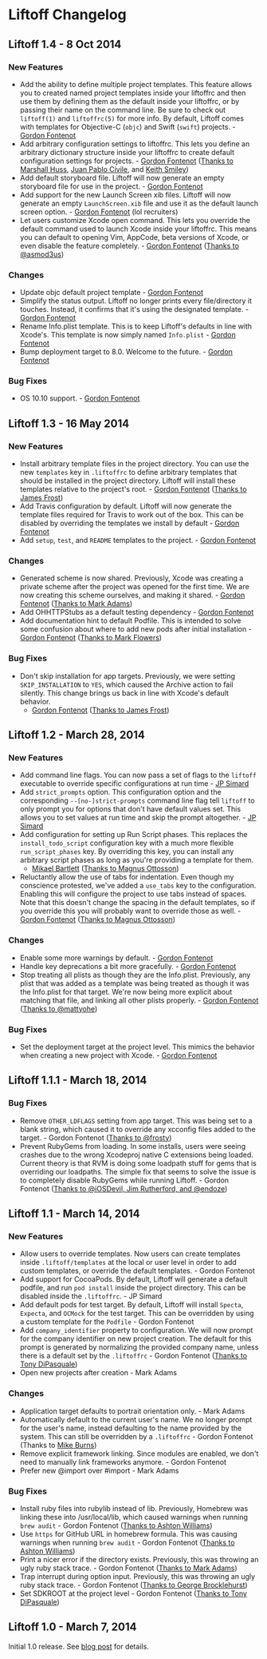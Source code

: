 # Liftoff Changelog #

## Liftoff 1.4 - 8 Oct 2014 ##

### New Features ###

* Add the ability to define multiple project templates. This feature allows
  you to created named project templates inside your liftoffrc and then use
  them by defining them as the default inside your liftoffrc, or by passing
  their name on the command line. Be sure to check out `liftoff(1)` and
  `liftoffrc(5)` for  more info. By default, Liftoff comes with templates for
  Objective-C (`objc`) and Swift (`swift`) projects. - [Gordon
  Fontenot][liftoff#175]
* Add arbitrary configuration settings to liftoffrc. This lets you define an
  arbitrary dictionary structure inside your liftoffrc to create default
  configuration settings for projects. - [Gordon Fontenot][liftoff#174]
  ([Thanks to Marshall Huss][liftoff#142], [Juan Pablo Civile][liftoff#170],
  and [Keith Smiley][liftoff#160])
* Add default storyboard file. Liftoff will now generate an empty storyboard
  file for use in the project. - [Gordon Fontenot][liftoff#177]
* Add support for the new Launch Screen xib files. Liftoff will now generate
  an empty `LaunchScreen.xib` file and use it as the default launch screen
  option. - [Gordon Fontenot][liftoff#178] (lol recruiters)
* Let users customize Xcode open command. This lets you override the default
  command used to launch Xcode inside your liftoffrc. This means you can
  default to opening Vim, AppCode, beta versions of Xcode, or even disable the
  feature completely. - [Gordon Fontenot][liftoff#172] ([Thanks to
  @asmod3us][liftoff#166])

[liftoff#175]: https://github.com/thoughtbot/liftoff/issues/175
[liftoff#174]: https://github.com/thoughtbot/liftoff/issues/174
[liftoff#142]: https://github.com/thoughtbot/liftoff/issues/142
[liftoff#170]: https://github.com/thoughtbot/liftoff/issues/170
[liftoff#160]: https://github.com/thoughtbot/liftoff/issues/160
[liftoff#177]: https://github.com/thoughtbot/liftoff/issues/177
[liftoff#178]: https://github.com/thoughtbot/liftoff/issues/178
[liftoff#172]: https://github.com/thoughtbot/liftoff/issues/172
[liftoff#166]: https://github.com/thoughtbot/liftoff/issues/166

### Changes ###

* Update objc default project template - [Gordon Fontenot][liftoff#180]
* Simplify the status output. Liftoff no longer prints every file/directory it
  touches. Instead, it confirms that it's using the designated template. -
  [Gordon Fontenot][liftoff#179]
* Rename Info.plist template. This is to keep Liftoff's defaults in line with
  Xcode's. This template is now simply named `Info.plist` - [Gordon
  Fontenot][liftoff#175]
* Bump deployment target to 8.0. Welcome to the future. - [Gordon
  Fontenot][liftoff#176]

[liftoff#180]: https://github.com/thoughtbot/liftoff/issues/180
[liftoff#179]: https://github.com/thoughtbot/liftoff/issues/179
[liftoff#175]: https://github.com/thoughtbot/liftoff/issues/175
[liftoff#176]: https://github.com/thoughtbot/liftoff/issues/176

### Bug Fixes ###

- OS 10.10 support. - [Gordon Fontenot][liftoff#173]

[liftoff#173]: https://github.com/thoughtbot/liftoff/issues/173

## Liftoff 1.3 - 16 May 2014 ##

### New Features ###

* Install arbitrary template files in the project directory. You can use the
  new `templates` key in `.liftoffrc` to define arbitrary templates that
  should be installed in the project directory. Liftoff will install these
  templates relative to the project's root. - [Gordon Fontenot][liftoff#147]
  ([Thanks to James Frost][liftoff#146])
* Add Travis configuration by default. Liftoff will now generate the template
  files required for Travis to work out of the box. This can be disabled by
  overriding the templates we install by default - [Gordon
  Fontenot][liftoff#152]
* Add `setup`, `test`, and `README` templates to the project. - [Gordon
  Fontenot][liftoff#154]

[liftoff#147]: https://github.com/thoughtbot/liftoff/issues/147
[liftoff#146]: https://github.com/thoughtbot/liftoff/issues/146
[liftoff#152]: https://github.com/thoughtbot/liftoff/issues/152
[liftoff#154]: https://github.com/thoughtbot/liftoff/issues/154

### Changes ###

* Generated scheme is now shared. Previously, Xcode was creating a private
  scheme after the project was opened for the first time. We are now creating
  this scheme ourselves, and making it shared. - [Gordon
  Fontenot][liftoff#153] ([Thanks to Mark Adams][liftoff#70])
* Add OHHTTPStubs as a default testing dependency - [Gordon
  Fontenot][liftoff#143]
* Add documentation hint to default Podfile. This is intended to solve some
  confusion about where to add new pods after initial installation - [Gordon
  Fontenot][liftoff#145] ([Thanks to Mark Flowers][liftoff#144])

[liftoff#153]: https://github.com/thoughtbot/liftoff/issues/153
[liftoff#70]: https://github.com/thoughtbot/liftoff/issues/70
[liftoff#143]: https://github.com/thoughtbot/liftoff/issues/143
[liftoff#145]: https://github.com/thoughtbot/liftoff/issues/145
[liftoff#144]: https://github.com/thoughtbot/liftoff/issues/144

### Bug Fixes ###

* Don't skip installation for app targets. Previously, we were setting
  `SKIP_INSTALLATION` to `YES`, which caused the Archive action to fail
  silently. This change brings us back in line with Xcode's default behavior.
  - [Gordon Fontenot][liftoff#151] ([Thanks to James Frost][liftoff#149])

[liftoff#151]: https://github.com/thoughtbot/liftoff/issues/151
[liftoff#149]: https://github.com/thoughtbot/liftoff/issues/149

## Liftoff 1.2 - March 28, 2014 ##

### New Features ###

* Add command line flags. You can now pass a set of flags to the `liftoff`
  executable to override specific configurations at run time - [JP
  Simard][liftoff#126]
* Add `strict_prompts` option. This configuration option and the corresponding
  `--[no-]strict-prompts` command line flag tell `liftoff` to only prompt you
  for options that don't have default values set. This allows you to set values
  at run time and skip the prompt altogether. - [JP Simard][liftoff#127]
* Add configuration for setting up Run Script phases. This replaces the
  `install_todo_script` configuration key with a much more flexible
  `run_script_phases` key. By overriding this key, you can install any
  arbitrary script phases as long as you're providing a template for them.
  - [Mikael Bartlett][liftoff#120] ([Thanks to Magnus Ottosson][liftoff#118])
* Reluctantly allow the use of tabs for indentation. Even though my conscience
  protested, we've added a `use_tabs` key to the configuration. Enabling this
  will configure the project to use tabs instead of spaces. Note that this
  doesn't change the spacing in the default templates, so if you override this
  you will probably want to override those as well. - [Gordon
  Fontenot][liftoff#125] ([Thanks to Magnus Ottosson][liftoff#119])

[liftoff#126]: https://github.com/thoughtbot/liftoff/issues/126
[liftoff#127]: https://github.com/thoughtbot/liftoff/issues/127
[liftoff#120]: https://github.com/thoughtbot/liftoff/issues/120
[liftoff#125]: https://github.com/thoughtbot/liftoff/issues/125
[liftoff#118]: https://github.com/thoughtbot/liftoff/issues/118
[liftoff#119]: https://github.com/thoughtbot/liftoff/issues/119

### Changes ###

* Enable some more warnings by default. - [Gordon Fontenot][liftoff#134]
* Handle key deprecations a bit more gracefully. - [Gordon
  Fontenot][liftoff#133]
* Stop treating all plists as though they are the Info.plist. Previously, any
  plist that was added as a template was being treated as though it was the
  Info.plist for that target. We're now being more explicit about matching that
  file, and linking all other plists properly. - [Gordon Fontenot][liftoff#122]
  ([Thanks to @mattyohe][liftoff#121])

[liftoff#134]: https://github.com/thoughtbot/liftoff/issues/134
[liftoff#133]: https://github.com/thoughtbot/liftoff/issues/133
[liftoff#122]: https://github.com/thoughtbot/liftoff/issues/122
[liftoff#121]: https://github.com/thoughtbot/liftoff/issues/121

### Bug Fixes ###

* Set the deployment target at the project level. This mimics the behavior
  when creating a new project with Xcode. - [Gordon Fontenot][liftoff#123]

[liftoff#123]: https://github.com/thoughtbot/liftoff/issues/123

## Liftoff 1.1.1 - March 18, 2014 ##

### Bug Fixes ###

* Remove `OTHER_LDFLAGS` setting from app target. This was being set to a
  blank string, which caused it to override any xcconfig files added to the
  target. - Gordon Fontenot ([Thanks to @frosty][liftoff#111])
* Prevent RubyGems from loading. In some installs, users were seeing crashes
  due to the wrong Xcodeproj native C extensions being loaded. Current theory
  is that RVM is doing some loadpath stuff for gems that is overriding our
  loadpaths. The simple fix that seems to solve the issue is to completely
  disable RubyGems while running Liftoff. - Gordon Fontenot ([Thanks to
  @iOSDevil, Jim Rutherford, and @endoze][liftoff#113])

[liftoff#111]: https://github.com/thoughtbot/liftoff/issues/111
[liftoff#113]: https://github.com/thoughtbot/liftoff/issues/113

## Liftoff 1.1 - March 14, 2014 ##

### New Features ###

* Allow users to override templates. Now users can create templates inside
  `.liftoff/templates` at the local or user level in order to add custom
  templates, or override the default templates. - Gordon Fontenot
* Add support for CocoaPods. By default, Liftoff will generate a default
  podfile, and run `pod install` inside the project directory. This can be
  disabled inside the `.liftoffrc`. - JP Simard
* Add default pods for test target. By default, Liftoff will install `Specta`,
  `Expecta`, and `OCMock` for the test target. This can be overridden by using
  a custom template for the `Podfile` - Gordon Fontenot
* Add `company_identifier` property to configuration. We will now prompt for
  the company identifier on new project creation. The default for this prompt
  is generated by normalizing the provided company name, unless there is a
  default set by the `.liftoffrc` - Gordon Fontenot ([Thanks to Tony
  DiPasquale][liftoff#94])
* Open new projects after creation - Mark Adams

[liftoff#94]: https://github.com/thoughtbot/liftoff/issues/94

### Changes ###

* Application target defaults to portrait orientation only. - Mark Adams
* Automatically default to the current user's name. We no longer prompt for
  the user's name, instead defaulting to the name provided by the system. This
  can still be overridden by a `.liftoffrc` - Gordon Fontenot (Thanks to [Mike
  Burns][liftoff#80])
* Remove explicit framework linking. Since modules are enabled, we don't need
  to manually link frameworks anymore. - Gordon Fontenot
* Prefer new @import over #import - Mark Adams

[liftoff#80]: https://github.com/thoughtbot/liftoff/issues/80

### Bug Fixes ###

* Install ruby files into rubylib instead of lib. Previously, Homebrew was
  linking these into /usr/local/lib, which caused warnings when running `brew
  audit` - Gordon Fontenot ([Thanks to Ashton Williams][liftoff#107])
* Use `https` for GitHub URL in homebrew formula. This was causing warnings
  when running `brew audit` - Gordon Fontenot ([Thanks to Ashton Williams][liftoff#107])
* Print a nicer error if the directory exists. Previously, this was throwing
  an ugly ruby stack trace. - Gordon Fontenot ([Thanks to Mark
  Adams][liftoff#87])
* Trap interrupt during option input. Previously, this was throwing an ugly
  ruby stack trace. - Gordon Fontenot ([Thanks to George
  Brocklehurst][liftoff#81])
* Set SDKROOT at the project level - Gordon Fontenot ([Thanks to Tony
  DiPasquale][liftoff#97])

[liftoff#107]: https://github.com/thoughtbot/liftoff/issues/107
[liftoff#87]: https://github.com/thoughtbot/liftoff/issues/87
[liftoff#81]: https://github.com/thoughtbot/liftoff/issues/81
[liftoff#97]: https://github.com/thoughtbot/liftoff/issues/97

## Liftoff 1.0 - March 7, 2014 ##

Initial 1.0 release. See [blog post][liftoff-release] for details.

[liftoff-release]: http://robots.thoughtbot.com/liftoff-10
